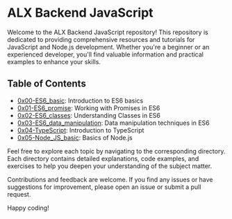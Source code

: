 # ALX Backend JavaScript

Welcome to the ALX Backend JavaScript repository! This repository is dedicated to providing comprehensive resources and tutorials for JavaScript and Node.js development. Whether you're a beginner or an experienced developer, you'll find valuable information and practical examples to enhance your skills.

## Table of Contents

- [0x00-ES6_basic](0x00-ES6_basic): Introduction to ES6 basics
- [0x01-ES6_promise](0x01-ES6_promise): Working with Promises in ES6
- [0x02-ES6_classes](0x02-ES6_classes): Understanding Classes in ES6
- [0x03-ES6_data_manipulation](0x03-ES6_data_manipulation): Data manipulation techniques in ES6
- [0x04-TypeScript](0x04-TypeScript): Introduction to TypeScript
- [0x05-Node_JS_basic](0x05-Node_JS_basic): Basics of Node.js

Feel free to explore each topic by navigating to the corresponding directory. Each directory contains detailed explanations, code examples, and exercises to help you deepen your understanding of the subject matter.

Contributions and feedback are welcome. If you find any issues or have suggestions for improvement, please open an issue or submit a pull request.

Happy coding!
